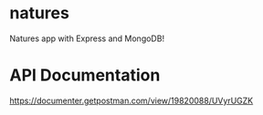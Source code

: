# natures
Natures app with Express and MongoDB!
# API Documentation
https://documenter.getpostman.com/view/19820088/UVyrUGZK
